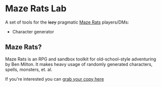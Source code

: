 # Maze Rats Lab

A set of tools for the ~~lazy~~ pragmatic [Maze Rats](https://questingbeast.itch.io/maze-rats) players/DMs:

* Character generator

## Maze Rats?

Maze Rats is an RPG and sandbox toolkit for old-school-style adventuring by Ben Milton. It makes heavy usage of randomly generated characters, spells, monsters, et. al.

If you're interested you can [grab your copy here]((https://questingbeast.itch.io/maze-rats))